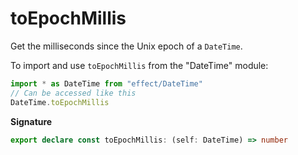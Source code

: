 # toEpochMillis

Get the milliseconds since the Unix epoch of a `DateTime`.

To import and use `toEpochMillis` from the "DateTime" module:

```ts
import * as DateTime from "effect/DateTime"
// Can be accessed like this
DateTime.toEpochMillis
```

**Signature**

```ts
export declare const toEpochMillis: (self: DateTime) => number
```
